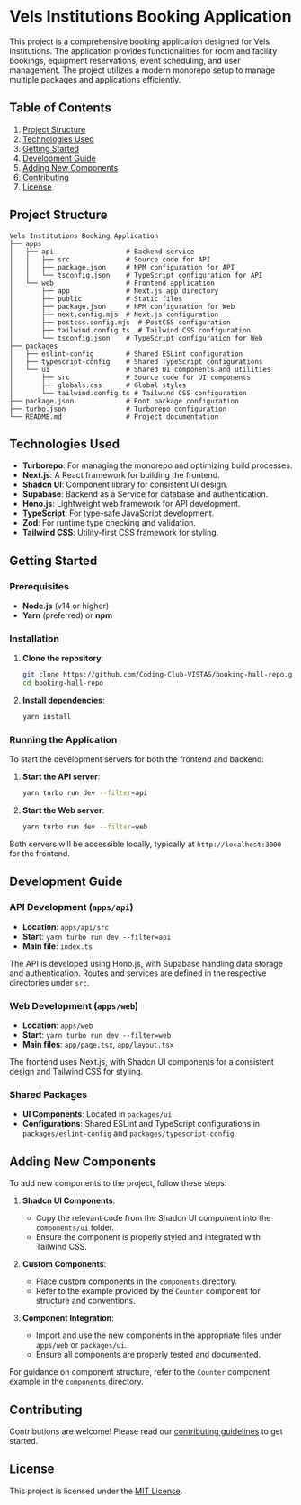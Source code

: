 # Vels Institutions Booking Application

This project is a comprehensive booking application designed for Vels Institutions. The application provides functionalities for room and facility bookings, equipment reservations, event scheduling, and user management. The project utilizes a modern monorepo setup to manage multiple packages and applications efficiently.

## Table of Contents

1. [Project Structure](#project-structure)
2. [Technologies Used](#technologies-used)
3. [Getting Started](#getting-started)
4. [Development Guide](#development-guide)
5. [Adding New Components](#adding-new-components)
6. [Contributing](#contributing)
7. [License](#license)

## Project Structure

```
Vels Institutions Booking Application
├── apps
│   ├── api                  # Backend service
│   │   ├── src              # Source code for API
│   │   ├── package.json     # NPM configuration for API
│   │   └── tsconfig.json    # TypeScript configuration for API
│   └── web                  # Frontend application
│       ├── app              # Next.js app directory
│       ├── public           # Static files
│       ├── package.json     # NPM configuration for Web
│       ├── next.config.mjs  # Next.js configuration
│       ├── postcss.config.mjs  # PostCSS configuration
│       ├── tailwind.config.ts  # Tailwind CSS configuration
│       └── tsconfig.json    # TypeScript configuration for Web
├── packages
│   ├── eslint-config        # Shared ESLint configuration
│   ├── typescript-config    # Shared TypeScript configurations
│   └── ui                   # Shared UI components and utilities
│       ├── src              # Source code for UI components
│       ├── globals.css      # Global styles
│       └── tailwind.config.ts # Tailwind CSS configuration
├── package.json             # Root package configuration
├── turbo.json               # Turborepo configuration
└── README.md                # Project documentation
```

## Technologies Used

- **Turborepo**: For managing the monorepo and optimizing build processes.
- **Next.js**: A React framework for building the frontend.
- **Shadcn UI**: Component library for consistent UI design.
- **Supabase**: Backend as a Service for database and authentication.
- **Hono.js**: Lightweight web framework for API development.
- **TypeScript**: For type-safe JavaScript development.
- **Zod**: For runtime type checking and validation.
- **Tailwind CSS**: Utility-first CSS framework for styling.

## Getting Started

### Prerequisites

- **Node.js** (v14 or higher)
- **Yarn** (preferred) or **npm**

### Installation

1. **Clone the repository**:

   ```bash
   git clone https://github.com/Coding-Club-VISTAS/booking-hall-repo.git
   cd booking-hall-repo
   ```

2. **Install dependencies**:

   ```bash
   yarn install
   ```

### Running the Application

To start the development servers for both the frontend and backend:

1. **Start the API server**:

   ```bash
   yarn turbo run dev --filter=api
   ```

2. **Start the Web server**:

   ```bash
   yarn turbo run dev --filter=web
   ```

Both servers will be accessible locally, typically at `http://localhost:3000` for the frontend.

## Development Guide

### API Development (`apps/api`)

- **Location**: `apps/api/src`
- **Start**: `yarn turbo run dev --filter=api`
- **Main file**: `index.ts`

The API is developed using Hono.js, with Supabase handling data storage and authentication. Routes and services are defined in the respective directories under `src`.

### Web Development (`apps/web`)

- **Location**: `apps/web`
- **Start**: `yarn turbo run dev --filter=web`
- **Main files**: `app/page.tsx`, `app/layout.tsx`

The frontend uses Next.js, with Shadcn UI components for a consistent design and Tailwind CSS for styling.

### Shared Packages

- **UI Components**: Located in `packages/ui`
- **Configurations**: Shared ESLint and TypeScript configurations in `packages/eslint-config` and `packages/typescript-config`.

## Adding New Components

To add new components to the project, follow these steps:

1. **Shadcn UI Components**: 

   - Copy the relevant code from the Shadcn UI component into the `components/ui` folder.
   - Ensure the component is properly styled and integrated with Tailwind CSS.

2. **Custom Components**:

   - Place custom components in the `components` directory.
   - Refer to the example provided by the `Counter` component for structure and conventions.

3. **Component Integration**:

   - Import and use the new components in the appropriate files under `apps/web` or `packages/ui`.
   - Ensure all components are properly tested and documented.

For guidance on component structure, refer to the `Counter` component example in the `components` directory.

## Contributing

Contributions are welcome! Please read our [contributing guidelines](CONTRIBUTING.md) to get started.

## License

This project is licensed under the [MIT License](LICENSE).
